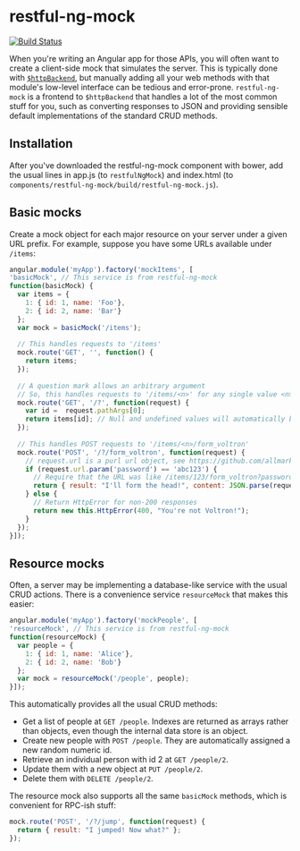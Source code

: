 # restful-ng-mock

[![Build Status](https://travis-ci.org/AmericanCouncils/restful-ng-mock.png?branch=master)](https://travis-ci.org/AmericanCouncils/restful-ng-mock)

When you're writing an Angular app for those APIs, you will often want to create a client-side mock that simulates the server. This is typically done with [`$httpBackend`](http://docs.angularjs.org/api/ngMock.$httpBackend), but manually adding all your web methods with that module's low-level interface can be tedious and error-prone. `restful-ng-mock` is a frontend to `$httpBackend` that handles a lot of the most common stuff for you, such as converting responses to JSON and providing sensible default implementations of the standard CRUD methods.

## Installation

After you've downloaded the restful-ng-mock component with bower, add the
usual lines in app.js (to `restfulNgMock`) and index.html (to
`components/restful-ng-mock/build/restful-ng-mock.js`).

## Basic mocks

Create a mock object for each major resource on your server under a given
URL prefix. For example, suppose you have some URLs available under `/items`:

```js
angular.module('myApp').factory('mockItems', [
'basicMock', // This service is from restful-ng-mock
function(basicMock) {
  var items = {
    1: { id: 1, name: 'Foo'},
    2: { id: 2, name: 'Bar'}
  };
  var mock = basicMock('/items');
  
  // This handles requests to '/items'
  mock.route('GET', '', function() {
    return items;
  });
  
  // A question mark allows an arbitrary argument
  // So, this handles requests to '/items/<n>' for any single value <n>
  mock.route('GET', '/?', function(request) {
    var id =  request.pathArgs[0];
    return items[id]; // Null and undefined values will automatically be transformed to 404 responses
  });
  
  // This handles POST requests to '/items/<n>/form_voltron'
  mock.route('POST', '/?/form_voltron', function(request) {
    // request.url is a purl url object, see https://github.com/allmarkedup/purl
    if (request.url.param('password') == 'abc123') {
      // Require that the URL was like /items/123/form_voltron?password=abc123
      return { result: "I'll form the head!", content: JSON.parse(request.body) };
    } else {
      // Return HttpError for non-200 responses
      return new this.HttpError(400, "You're not Voltron!");
    }
  });
}]);
```

## Resource mocks

Often, a server may be implementing a database-like service with the usual CRUD actions. There is a convenience service `resourceMock` that makes this easier:

```js
angular.module('myApp').factory('mockPeople', [
'resourceMock', // This service is from restful-ng-mock
function(resourceMock) {
  var people = {
    1: { id: 1, name: 'Alice'},
    2: { id: 2, name: 'Bob'}
  };
  var mock = resourceMock('/people', people);
}]);
```

This automatically provides all the usual CRUD methods:

* Get a list of people at `GET /people`. Indexes are returned as arrays rather than objects, even though the internal data store is an object.
* Create new people with `POST /people`. They are automatically assigned a new random numeric id.
* Retrieve an individual person with id 2 at `GET /people/2`.
* Update them with a new object at `PUT /people/2`.
* Delete them with `DELETE /people/2`.

The resource mock also supports all the same `basicMock` methods, which is convenient for RPC-ish stuff:

```js
mock.route('POST', '/?/jump', function(request) {
  return { result: "I jumped! Now what?" };
});
```
